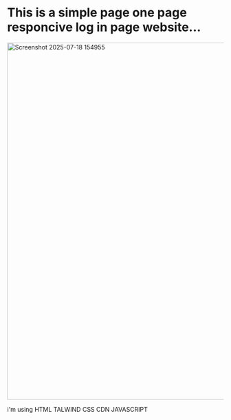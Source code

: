 
<h1>This is a simple page one page responcive log in page website... </h1> 

<img width="1442" height="831" alt="Screenshot 2025-07-18 154955" src="https://github.com/user-attachments/assets/bee04b33-3ac4-4fbc-96d5-1ab216ce9fa9" />

i'm using 
HTML
TALWIND CSS CDN
JAVASCRIPT
